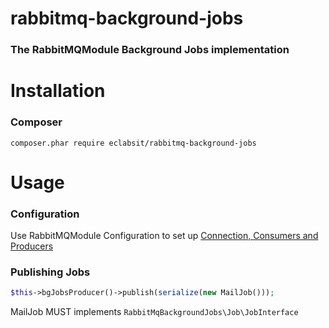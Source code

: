 # rabbitmq-background-jobs
### The RabbitMQModule Background Jobs implementation

# Installation

### Composer

`composer.phar require eclabsit/rabbitmq-background-jobs`

# Usage
### Configuration
Use RabbitMQModule Configuration to set up [Connection, Consumers and Producers](https://github.com/thomasvargiu/RabbitMqModule)
### Publishing Jobs
```php
$this->bgJobsProducer()->publish(serialize(new MailJob()));
```
MailJob MUST implements `RabbitMqBackgroundJobs\Job\JobInterface`

